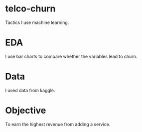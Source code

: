 # telco-churn
Tactics
I use machine learning.
# EDA
I use bar charts to compare whether the variables lead to churn.
# Data
I used data from kaggle.
# Objective
To earn the highest revenue from adding a service.
